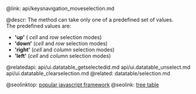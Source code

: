 @link: api/keysnavigation_moveselection.md

@descr:
The method can take only one of a predefined set of values.<br>
The predefined values are:

- **'up'**	( *cell* and *row* selection modes)
- **'down'** (*cell* and *row* selection modes)
- **'right'** (*cell* and *column* selection
modes)
- **'left'**  (*cell* and *column* selection modes)

@relatedapi:
	api/ui.datatable_getselectedid.md
    api/ui.datatable_unselect.md
    api/ui.datatable_clearselection.md
@related:
	datatable/selection.md

@seolinktop: [popular javascript framework](https://webix.com)
@seolink: [tree table](https://webix.com/widget/treetable/)